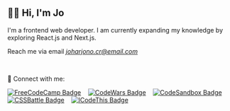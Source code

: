 ## 👋🏻 Hi, I'm Jo

I'm a frontend web developer. I am currently expanding my knowledge by exploring React.js and Next.js.

Reach me via email _[joharjono.cr@email.com](mailto:joharjono.cr@email.com)_

<br/>

🔗 Connect with me:
<br/>

[![FreeCodeCamp Badge](https://img.shields.io/badge/FreeCodeCamp-0A0A23?style=for-the-badge&logo=freecodecamp&logoColor=white)](https://www.freecodecamp.org/fcc6528de24-19fc-4fac-8a9d-8c7fa2c8419c) &nbsp;&nbsp; [![CodeWars Badge](https://img.shields.io/badge/CodeWars-f05656?style=for-the-badge&logo=codewars&logoColor=white)](https://www.codewars.com/users/t17j1) &nbsp;&nbsp; [![CodeSandbox Badge](https://img.shields.io/badge/CodeSandbox-000000?style=for-the-badge&logo=codesandbox&logoColor=white)](https://codesandbox.io/u/joharjonocr) &nbsp;&nbsp; [![CSSBattle Badge](https://img.shields.io/badge/CSSBattle-FFD700?style=for-the-badge&logo=cssbattle&logoColor=black)](https://cssbattle.dev/player/joharjono) &nbsp;&nbsp; [![ICodeThis Badge](https://img.shields.io/badge/ICodeThis-804edd?style=for-the-badge&logo=code&logoColor=white)](https://icodethis.com/useradfa1e01)
